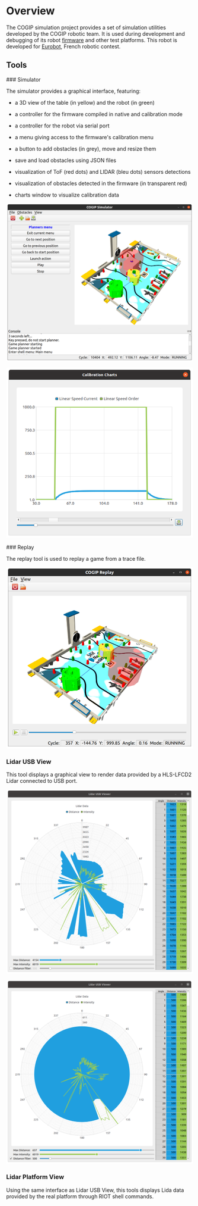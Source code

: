 # Overview

The COGIP simulation project provides a set of simulation utilities developed by the COGIP robotic team.
It is used during development and debugging of its robot [firmware](https://github.com/cogip/mcu-firmware) and other test platforms.
This robot is developed for [Eurobot](https://www.eurobot.org/), French robotic contest.

## Tools

### Simulator

The simulator provides a graphical interface, featuring:

  * a 3D view of the table (in yellow) and the robot (in green)

  * a controller for the firmware compiled in native and calibration mode

  * a controller for the robot via serial port

  * a menu giving access to the firmware's calibration menu

  * a button to add obstacles (in grey), move and resize them

  * save and load obstacles using JSON files

  * visualization of ToF (red dots) and LIDAR (bleu dots) sensors detections

  * visualization of obstacles detected in the firmware (in transparent red)

  * charts window to visualize calibration data

![GUI Overview](img/simulator/gui_overview.png)

![Charts View](img/simulator/charts_view.png)

### Replay

The replay tool is used to replay a game from a trace file.

![Replay Overview](img/replay/replay_overview.png)

### Lidar USB View

This tool displays a graphical view to render data provided by a HLS-LFCD2 Lidar connected to USB port.

![View with unfiltered data](img/lidarusb/lidarusb_unfiltered.png)

![View with filtered data](img/lidarusb/lidarusb_filtered.png)

### Lidar Platform View

Using the same interface as Lidar USB View, this tools displays Lida data provided by the real platform
through RIOT shell commands.
